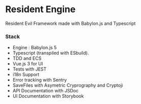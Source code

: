 # Resident Engine
Resident Evil Framework made with Babylon.js and Typescript

### Stack
* Engine : Babylon.js 5
* Typescript (transpiled with ESbuild).
* TDD and ECS
* Vue.js 3 for UI
* Tests with JEST
* i18n Support
* Error tracking with Sentry
* SaveFiles with Asymetric Cryprography and Cryptoji
* API Documentation with JSDoc
* UI Documentation with Storybook
